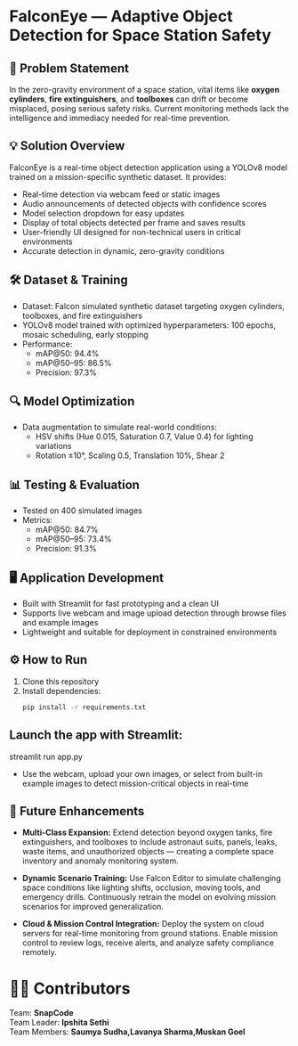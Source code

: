 # FalconEye — Adaptive Object Detection for Space Station Safety

## 🚀 Problem Statement  
In the zero-gravity environment of a space station, vital items like **oxygen cylinders**, **fire extinguishers**, and **toolboxes** can drift or become misplaced, posing serious safety risks. Current monitoring methods lack the intelligence and immediacy needed for real-time prevention.

## 💡 Solution Overview  
FalconEye is a real-time object detection application using a YOLOv8 model trained on a mission-specific synthetic dataset. It provides:

- Real-time detection via webcam feed or static images  
- Audio announcements of detected objects with confidence scores  
- Model selection dropdown for easy updates  
- Display of total objects detected per frame and saves results  
- User-friendly UI designed for non-technical users in critical environments  
- Accurate detection in dynamic, zero-gravity conditions  

## 🛠 Dataset & Training  
- Dataset: Falcon simulated synthetic dataset targeting oxygen cylinders, toolboxes, and fire extinguishers  
- YOLOv8 model trained with optimized hyperparameters: 100 epochs, mosaic scheduling, early stopping  
- Performance:  
  - mAP@50: 94.4%  
  - mAP@50–95: 86.5%  
  - Precision: 97.3%  

## 🔍 Model Optimization  
- Data augmentation to simulate real-world conditions:  
  - HSV shifts (Hue 0.015, Saturation 0.7, Value 0.4) for lighting variations
  - Rotation ±10°, Scaling 0.5, Translation 10%, Shear 2  

## 📊 Testing & Evaluation  
- Tested on 400 simulated images  
- Metrics:  
  - mAP@50: 84.7%  
  - mAP@50–95: 73.4%  
  - Precision: 91.3%  

## 🖥 Application Development  
- Built with Streamlit for fast prototyping and a clean UI  
- Supports live webcam and image upload detection through browse files and example images  
- Lightweight and suitable for deployment in constrained environments  

## ⚙️ How to Run  
1. Clone this repository  
2. Install dependencies:  
   ```bash
   pip install -r requirements.txt

## Launch the app with Streamlit:
  streamlit run app.py  
- Use the webcam, upload your own images, or select from built-in example images to detect mission-critical objects in real-time

## 🎯 Future Enhancements  

- **Multi-Class Expansion:** Extend detection beyond oxygen tanks, fire extinguishers, and toolboxes to include astronaut suits, panels, leaks, waste items, and unauthorized objects — creating a complete space inventory and anomaly monitoring system.  

- **Dynamic Scenario Training:** Use Falcon Editor to simulate challenging space conditions like lighting shifts, occlusion, moving tools, and emergency drills. Continuously retrain the model on evolving mission scenarios for improved generalization.  

- **Cloud & Mission Control Integration:** Deploy the system on cloud servers for real-time monitoring from ground stations. Enable mission control to review logs, receive alerts, and analyze safety compliance remotely.  
 
# 🧑‍💻 Contributors
Team: **SnapCode**  
Team Leader: **Ipshita Sethi**  
Team Members: **Saumya Sudha,Lavanya Sharma,Muskan Goel**  

   
   


